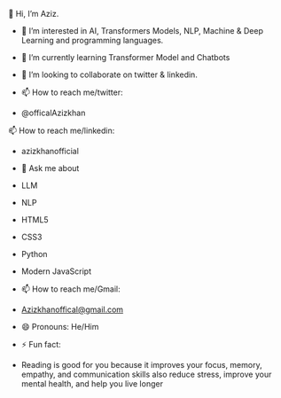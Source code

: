  👋 Hi, I’m Aziz.
 
 - 👀 I’m interested in AI, Transformers Models, NLP, Machine & Deep Learning and programming languages.
 
- 🌱 I’m currently learning Transformer Model and Chatbots

- 👯 I’m looking to collaborate on twitter & linkedin.

- 📫 How to reach me/twitter:

- @officalAzizkhan 

📫 How to reach me/linkedin:

- azizkhanofficial

- 💬 Ask me about 

- LLM
- NLP
- HTML5
- CSS3
- Python
- Modern JavaScript

- 📫 How to reach me/Gmail:

- Azizkhanoffical@gmail.com

- 😄 Pronouns: He/Him

- ⚡ Fun fact: 

- Reading is good for you because it improves your focus, memory, empathy, and communication skills also reduce stress, improve your mental health, and help you live longer
